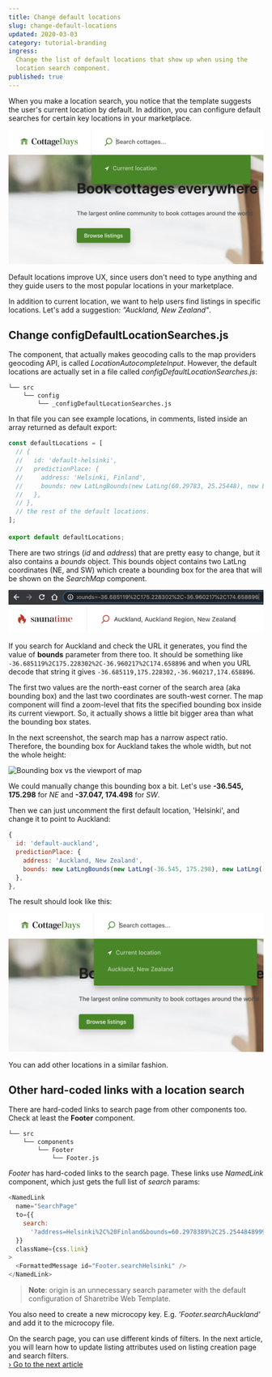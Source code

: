 ```yaml
---
title: Change default locations
slug: change-default-locations
updated: 2020-03-03
category: tutorial-branding
ingress:
  Change the list of default locations that show up when using the
  location search component.
published: true
---
```


When you make a location search, you notice that the template suggests
the user's current location by default. In addition, you can configure
default searches for certain key locations in your marketplace.

![Default search locations component rendered](./default-search-locations.png)

Default locations improve UX, since users don't need to type anything
and they guide users to the most popular locations in your marketplace.

In addition to current location, we want to help users find listings in
specific locations. Let's add a suggestion: _"Auckland, New Zealand"_.

## Change configDefaultLocationSearches.js

The component, that actually makes geocoding calls to the map providers
geocoding API, is called _LocationAutocompleteInput_. However, the
default locations are actually set in a file called
_configDefaultLocationSearches.js_:

```shell
└── src
    └── config
        └── _configDefaultLocationSearches.js
```

In that file you can see example locations, in comments, listed inside
an array returned as default export:

```js
const defaultLocations = [
  // {
  //   id: 'default-helsinki',
  //   predictionPlace: {
  //     address: 'Helsinki, Finland',
  //     bounds: new LatLngBounds(new LatLng(60.29783, 25.25448), new LatLng(59.92248, 24.78287)),
  //   },
  // },
  // the rest of the default locations.
];

export default defaultLocations;
```

There are two strings (_id_ and _address_) that are pretty easy to
change, but it also contains a _bounds_ object. This bounds object
contains two LatLng coordinates (NE, and SW) which create a bounding box
for the area that will be shown on the _SearchMap_ component.

![Find bounds for Auckland](find-bounds-for-auckland.png)

If you search for Auckland and check the URL it generates, you find the
value of **bounds** parameter from there too. It should be something
like `-36.685119%2C175.228302%2C-36.960217%2C174.658896` and when you
URL decode that string it gives
`-36.685119,175.228302,-36.960217,174.658896`.

The first two values are the north-east corner of the search area (aka
bounding box) and the last two coordinates are south-west corner. The
map component will find a zoom-level that fits the specified bounding
box inside its current viewport. So, it actually shows a little bit
bigger area than what the bounding box states.

In the next screenshot, the search map has a narrow aspect ratio.
Therefore, the bounding box for Auckland takes the whole width, but not
the whole height:

![Bounding box vs the viewport of map](corners-of-bounding-box.png)

We could manually change this bounding box a bit. Let's use **-36.545,
175.298** for _NE_ and **-37.047, 174.498** for _SW_.

Then we can just uncomment the first default location, 'Helsinki', and
change it to point to Auckland:

```js
{
  id: 'default-auckland',
  predictionPlace: {
    address: 'Auckland, New Zealand',
    bounds: new LatLngBounds(new LatLng(-36.545, 175.298), new LatLng(-37.047,174.498)),
  },
},
```

The result should look like this:

![Auckland in default locations](auckland-in-default-locations.png)

You can add other locations in a similar fashion.

## Other hard-coded links with a location search

There are hard-coded links to search page from other components too.
Check at least the **Footer** component.

<extrainfo title="Extra: adjust locations listed in Footer component">

```shell
└── src
    └── components
        └── Footer
            └── Footer.js
```

_Footer_ has hard-coded links to the search page. These links use
_NamedLink_ component, which just gets the full list of _search_ params:

```js
<NamedLink
  name="SearchPage"
  to={{
    search:
      '?address=Helsinki%2C%20Finland&bounds=60.2978389%2C25.254484899999966%2C59.9224887%2C24.782875800000056&origin=60.16985569999999%2C24.93837910000002',
  }}
  className={css.link}
>
  <FormattedMessage id="Footer.searchHelsinki" />
</NamedLink>
```

> **Note**: origin is an unnecessary search parameter with the default
> configuration of Sharetribe Web Template.

You also need to create a new microcopy key. E.g.
_'Footer.searchAuckland'_ and add it to the microcopy file.

  </extrainfo>

On the search page, you can use different kinds of filters. In the next
article, you will learn how to update listing attributes used on listing
creation page and search filters.<br />
[› Go to the next article](/tutorial/modify-listing-extended-data/)
